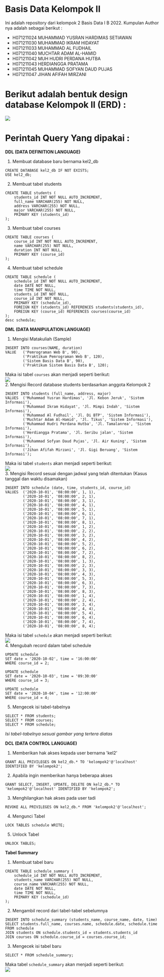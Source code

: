 # Basis Data Kelompok II
Ini adalah repository dari kelompok 2 Basis Data I B 2022.
Kumpulan Author nya adalah sebagai berikut :
- H071211024 MUHAMMAD YUSRAN HARDIMAS SETIAWAN
- H071211030 MUHAMMAD IKRAM HIDAYAT
- H071211033 MUHAMMAD AL FUDHAIL
- H071211040 MUCHTAR ADAM AL-HAMID
- H071211042 MUH HUDRI PERDANA HUTBA
- H071211043 HERDIANGGA PRATAMA
- H071211045 MUHAMMAD SOFYAN DAUD PUJAS
- H071211047 JIHAN AFIFAH MIRZANI

# Berikut adalah bentuk design database Kelompok II (ERD) :
<img src="erd-database.png">

# Perintah Query Yang dipakai :
**DDL (DATA DEFINITION LANGUAGE)**
1. Membuat database baru bernama kel2_db
```
CREATE DATABASE kel2_db IF NOT EXISTS; 
USE kel2_db;
```
2. Membuat tabel students
```
CREATE TABLE students (
    students_id INT NOT NULL AUTO_INCREMENT,
    full_name VARCHAR(255) NOT NULL,
    address VARCHAR(255) NOT NULL,
    major VARCHAR(255) NOT NULL,
    PRIMARY KEY (students_id)
);
```
3. Membuat tabel courses
```
CREATE TABLE courses (
	course_id INT NOT NULL AUTO_INCREMENT,
	name VARCHAR(255) NOT NULL,
	duration INT NOT NULL,
	PRIMARY KEY (course_id)
);
```
4. Membuat tabel schedule
```
CREATE TABLE schedule (
    schedule_id INT NOT NULL AUTO_INCREMENT,
    date DATE NOT NULL,
    time TIME NOT NULL,
    students_id INT NOT NULL,
    course_id INT NOT NULL,
    PRIMARY KEY (schedule_id),
    FOREIGN KEY (students_id) REFERENCES students(students_id),
    FOREIGN KEY (course_id) REFERENCES courses(course_id)
);
desc schedule;
```

**DML (DATA MANIPULATION LANGUAGE)**
1. Mengisi Matakuliah (Sample)
```
INSERT INTO courses(NAME, duration)
VALUE   ('Pemrograman Web B', 90),
        ('Praktikum Pemrograman Web B', 120),
        ('Sistem Basis Data B', 90),
        ('Praktikum Sistem Basis Data B', 120);
```
Maka isi tabel `courses` akan menjadi seperti berikut:
<br><img src="assets/TableCourse.png"><br>
2. Mengisi Record database students berdasarkan anggota Kelompok 2
```
INSERT INTO students (full_name, address, major)
VALUES  ('Muhammad Yusran Hardimas', 'Jl. Kebon Jeruk', 'Sistem Informasi'),
        ('Muhammad Ikram Hidayat', 'Jl. Mimpi Indah', 'Sistem Informasi'),
        ('Muhammad Al Fudhail', 'Jl. Di BTP', 'Sistem Informasi'),
        ('Muchtar Adam Al-Hamid', 'Jl. Tikus', 'Sistem Informasi'),
        ('Muhammad Hudri Perdana Hutba', 'Jl. Tamalanrea', 'Sistem Informasi'),
        ('Herdiangga Pratama', 'Jl. Seribu jalan', 'Sistem Informasi'),
        ('Muhammad Sofyan Daud Pujas', 'Jl. Air Kuning', 'Sistem Informasi'),
        ('Jihan Afifah Mirzani', 'Jl. Gigi Beruang', 'Sistem Informasi');
```
Maka isi tabel `students` akan menjadi seperti berikut:
<br><img src="assets/TableStudent.png"><br>
3. Mengisi Record sesuai dengan jadwal yang telah ditentukan (Kasus tanggal dan waktu disamakan)
```
INSERT INTO schedule (date, time, students_id, course_id)
VALUES  ('2020-10-01', '08:00:00', 1, 1),
        ('2020-10-01', '08:00:00', 2, 1),
        ('2020-10-01', '08:00:00', 3, 1),
        ('2020-10-01', '08:00:00', 4, 1),
        ('2020-10-01', '08:00:00', 5, 1),
        ('2020-10-01', '08:00:00', 6, 1),
        ('2020-10-01', '08:00:00', 7, 1),
        ('2020-10-01', '08:00:00', 8, 1),
        ('2020-10-01', '08:00:00', 1, 2),
        ('2020-10-01', '08:00:00', 2, 2),
        ('2020-10-01', '08:00:00', 3, 2),
        ('2020-10-01', '08:00:00', 4, 2),
        ('2020-10-01', '08:00:00', 5, 2),
        ('2020-10-01', '08:00:00', 6, 2),
        ('2020-10-01', '08:00:00', 7, 2),
        ('2020-10-01', '08:00:00', 8, 2),
        ('2020-10-01', '08:00:00', 1, 3),
        ('2020-10-01', '08:00:00', 2, 3),
        ('2020-10-01', '08:00:00', 3, 3),
        ('2020-10-01', '08:00:00', 4, 3),
        ('2020-10-01', '08:00:00', 5, 3),
        ('2020-10-01', '08:00:00', 6, 3),
        ('2020-10-01', '08:00:00', 7, 3),
        ('2020-10-01', '08:00:00', 8, 3),
        ('2020-10-01', '08:00:00', 1, 4),
        ('2020-10-01', '08:00:00', 2, 4),
        ('2020-10-01', '08:00:00', 3, 4),
        ('2020-10-01', '08:00:00', 4, 4),
        ('2020-10-01', '08:00:00', 5, 4),
        ('2020-10-01', '08:00:00', 6, 4),
        ('2020-10-01', '08:00:00', 7, 4),
        ('2020-10-01', '08:00:00', 8, 4);
```
Maka isi tabel `schedule` akan menjadi seperti berikut:
<br><img src="assets/TableSchedule.png"><br>
4. Mengubah record dalam tabel schedule
```
UPDATE schedule
SET date = '2020-10-02', time = '16:00:00'
WHERE course_id = 2;

UPDATE schedule
SET date = '2020-10-03', time = '09:30:00'
WHERE course_id = 3;

UPDATE schedule
SET date = '2020-10-04', time = '12:00:00'
WHERE course_id = 4;
```
5. Mengecek isi tabel-tabelnya
```
SELECT * FROM students;
SELECT * FROM courses;
SELECT * FROM schedule;
```
_Isi tabel-tabelnya sesuai gambar yang tertera diatas_

**DCL (DATA CONTROL LANGUAGE)**
1. Memberikan hak akses kepada user bernama 'kel2'
```
GRANT ALL PRIVILEGES ON kel2_db.* TO 'kelompok2'@'localhost' IDENTIFIED BY 'kelompok2';
```

2. Apabila ingin memberikan hanya beberapa akses
```
GRANT SELECT, INSERT, UPDATE, DELETE ON kel2_db.* TO 'kelompok2'@'localhost' IDENTIFIED BY 'kelompok2';
```
3. Menghilangkan hak akses pada user tadi
```
REVOKE ALL PRIVILEGES ON kel2_db.* FROM 'kelompok2'@'localhost';
```
4. Mengunci Tabel
```
LOCK TABLES schedule WRITE;
```
5. Unlock Tabel
```
UNLOCK TABLES;
```

**Tabel Summary**
1. Membuat tabel baru
```
CREATE TABLE schedule_summary (
    schedule_id INT NOT NULL AUTO_INCREMENT,
    students_name VARCHAR(255) NOT NULL,
    course_name VARCHAR(255) NOT NULL,
    date DATE NOT NULL,
    time TIME NOT NULL,
    PRIMARY KEY (schedule_id)
);
```
2. Mengambil record dari tabel-tabel sebelumnya
```
INSERT INTO schedule_summary (students_name, course_name, date, time)
SELECT students.full_name, courses.name, schedule.date, schedule.time
FROM schedule
JOIN students ON schedule.students_id = students.students_id
JOIN courses ON schedule.course_id = courses.course_id;
```
3. Mengecek isi tabel baru
```
SELECT * FROM schedule_summary;
```
Maka tabel `schedule_summary` akan menjadi seperti berikut:
<br><img src="assets/TableSummary.png"><br>